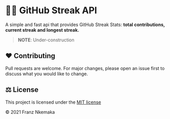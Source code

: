 # 👨‍💻 GitHub Streak API

A simple and fast api that provides GitHub Streak Stats: **total contributions, current streak and longest streak.**

> **NOTE**: Under-construction

## ❤️ Contributing

Pull requests are welcome. For major changes, please open an issue first to discuss what you would like to change.

## ⚖️ License

This project is licensed under the [MIT license](LICENSE)

© 2021 Franz Nkemaka
